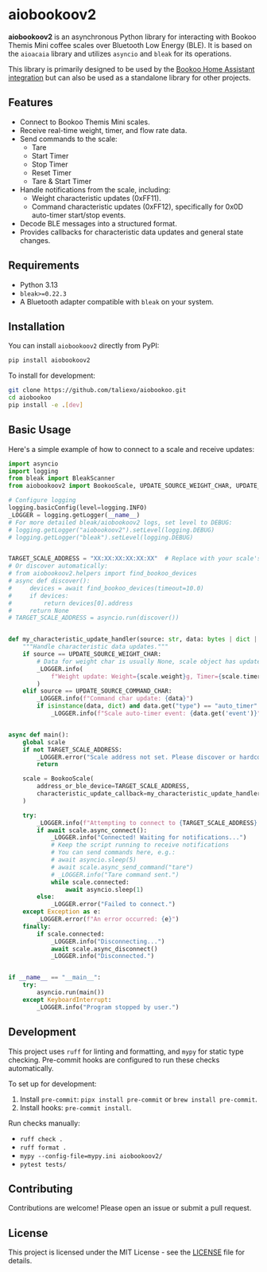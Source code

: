 # aiobookoov2

**aiobookoov2** is an asynchronous Python library for interacting with Bookoo Themis Mini coffee scales over Bluetooth Low Energy (BLE). It is based on the `aioacaia` library and utilizes `asyncio` and `bleak` for its operations.

This library is primarily designed to be used by the [Bookoo Home Assistant integration](https://github.com/taliexo/bookoo) but can also be used as a standalone library for other projects.



## Features

*   Connect to Bookoo Themis Mini scales.
*   Receive real-time weight, timer, and flow rate data.
*   Send commands to the scale:
    *   Tare
    *   Start Timer
    *   Stop Timer
    *   Reset Timer
    *   Tare & Start Timer
*   Handle notifications from the scale, including:
    *   Weight characteristic updates (0xFF11).
    *   Command characteristic updates (0xFF12), specifically for 0x0D auto-timer start/stop events.
*   Decode BLE messages into a structured format.
*   Provides callbacks for characteristic data updates and general state changes.

## Requirements

*   Python 3.13
*   `bleak>=0.22.3`
*   A Bluetooth adapter compatible with `bleak` on your system.

## Installation

You can install `aiobookoov2` directly from PyPI:

```bash
pip install aiobookoov2
```

To install for development:
```bash
git clone https://github.com/taliexo/aiobookoo.git
cd aiobookoo
pip install -e .[dev]
```

## Basic Usage

Here's a simple example of how to connect to a scale and receive updates:

```python
import asyncio
import logging
from bleak import BleakScanner
from aiobookoov2 import BookooScale, UPDATE_SOURCE_WEIGHT_CHAR, UPDATE_SOURCE_COMMAND_CHAR

# Configure logging
logging.basicConfig(level=logging.INFO)
_LOGGER = logging.getLogger(__name__)
# For more detailed bleak/aiobookoov2 logs, set level to DEBUG:
# logging.getLogger("aiobookoov2").setLevel(logging.DEBUG)
# logging.getLogger("bleak").setLevel(logging.DEBUG)


TARGET_SCALE_ADDRESS = "XX:XX:XX:XX:XX:XX"  # Replace with your scale's MAC address
# Or discover automatically:
# from aiobookoov2.helpers import find_bookoo_devices
# async def discover():
#     devices = await find_bookoo_devices(timeout=10.0)
#     if devices:
#         return devices[0].address
#     return None
# TARGET_SCALE_ADDRESS = asyncio.run(discover())


def my_characteristic_update_handler(source: str, data: bytes | dict | None):
    """Handle characteristic data updates."""
    if source == UPDATE_SOURCE_WEIGHT_CHAR:
        # Data for weight char is usually None, scale object has updated attributes
        _LOGGER.info(
            f"Weight update: Weight={scale.weight}g, Timer={scale.timer}s, Flow={scale.flow_rate}g/s, Battery={scale.device_state.battery_level if scale.device_state else 'N/A'}%"
        )
    elif source == UPDATE_SOURCE_COMMAND_CHAR:
        _LOGGER.info(f"Command char update: {data}")
        if isinstance(data, dict) and data.get("type") == "auto_timer":
            _LOGGER.info(f"Scale auto-timer event: {data.get('event')}")


async def main():
    global scale
    if not TARGET_SCALE_ADDRESS:
        _LOGGER.error("Scale address not set. Please discover or hardcode it.")
        return

    scale = BookooScale(
        address_or_ble_device=TARGET_SCALE_ADDRESS,
        characteristic_update_callback=my_characteristic_update_handler,
    )

    try:
        _LOGGER.info(f"Attempting to connect to {TARGET_SCALE_ADDRESS}...")
        if await scale.async_connect():
            _LOGGER.info("Connected! Waiting for notifications...")
            # Keep the script running to receive notifications
            # You can send commands here, e.g.:
            # await asyncio.sleep(5)
            # await scale.async_send_command("tare")
            # _LOGGER.info("Tare command sent.")
            while scale.connected:
                await asyncio.sleep(1)
        else:
            _LOGGER.error("Failed to connect.")
    except Exception as e:
        _LOGGER.error(f"An error occurred: {e}")
    finally:
        if scale.connected:
            _LOGGER.info("Disconnecting...")
            await scale.async_disconnect()
            _LOGGER.info("Disconnected.")


if __name__ == "__main__":
    try:
        asyncio.run(main())
    except KeyboardInterrupt:
        _LOGGER.info("Program stopped by user.")
```

## Development

This project uses `ruff` for linting and formatting, and `mypy` for static type checking. Pre-commit hooks are configured to run these checks automatically.

To set up for development:
1.  Install `pre-commit`: `pipx install pre-commit` or `brew install pre-commit`.
2.  Install hooks: `pre-commit install`.

Run checks manually:
*   `ruff check .`
*   `ruff format .`
*   `mypy --config-file=mypy.ini aiobookoov2/`
*   `pytest tests/`

## Contributing

Contributions are welcome! Please open an issue or submit a pull request.

## License

This project is licensed under the MIT License - see the [LICENSE](LICENSE) file for details.
